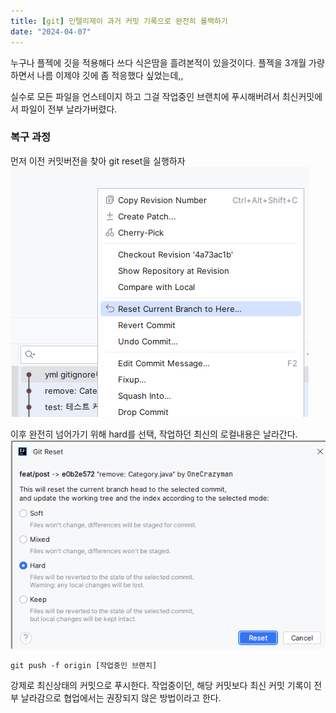 ```yaml
---
title: [git] 인텔리제이 과거 커밋 기록으로 완전히 롤백하기
date: "2024-04-07"
---
```


누구나 플젝에 깃을 적용해다 쓰다 식은땀을 흘려본적이 있을것이다.
플젝을 3개월 가량하면서 나름 이제야 깃에 좀 적응했다 싶었는데,,

실수로 모든 파일을 언스테이지 하고 그걸 작업중인 브랜치에 푸시해버려서 최신커밋에서 파일이 전부 날라가버렸다.

### 복구 과정
먼저 이전 커밋버전을 찾아 git reset을 실행하자
![alt text](image.png)

이후 완전히 넘어가기 위해 hard를 선택, 작업하던 최신의 로컬내용은 날라간다.
![alt text](image-1.png)
```
git push -f origin [작업중인 브랜치]
```
강제로 최신상태의 커밋으로 푸시한다. 작업중이던, 해당 커밋보다 최신 커밋 기록이 전부 날라감으로 협업에서는 권장되지 않은 방법이라고 한다.